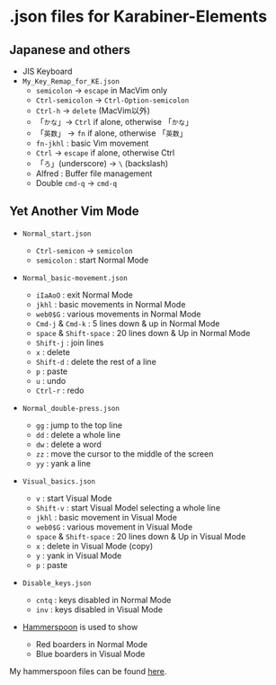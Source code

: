 # .json files for Karabiner-Elements

## Japanese and others
* JIS Keyboard
* `My_Key_Remap_for_KE.json`
  * `semicolon` -> `escape` in MacVim only
  * `Ctrl-semicolon` -> `Ctrl-Option-semicolon`
  * `Ctrl-h`  -> `delete` (MacVim以外)
  * 「`かな`」-> `Ctrl` if alone, otherwise 「`かな`」
  * 「`英数`」 -> `fn` if alone, otherwise 「`英数`」
  * `fn-jkhl` : basic Vim movement
  * `Ctrl` -> `escape` if alone, otherwise Ctrl
  * 「`ろ`」(underscore) -> `\` (backslash)
  * Alfred : Buffer file management
  * Double `cmd-q` -> `cmd-q`

## Yet Another Vim Mode
* `Normal_start.json`
  * `Ctrl-semicon` -> `semicolon`
  * `semicolon` : start Normal Mode

* `Normal_basic-movement.json`
  * `iIaAoO` : exit Normal Mode
  * `jkhl` : basic movements in Normal Mode
  * `web0$G` : various movements in Normal Mode
  * `Cmd-j` & `Cmd-k` : 5 lines down & up in Normal Mode
  * `space` & `Shift-space` : 20 lines down & Up in Normal Mode
  * `Shift-j` : join lines
  * `x` : delete
  * `Shift-d` : delete the rest of a line
  * `p` : paste
  * `u` : undo
  * `Ctrl-r` : redo

* `Normal_double-press.json`
  * `gg` : jump to the top line
  * `dd` : delete a whole line
  * `dw` : delete a word
  * `zz` : move the cursor to the middle of the screen
  * `yy` : yank a line

* `Visual_basics.json`
  * `v` : start Visual Mode
  * `Shift-v` : start Visual Model selecting a whole line
  * `jkhl` : basic movement in Visual Mode
  * `web0$G` : various movement in Visual Mode
  * `space` & `Shift-space` : 20 lines down & Up in Visual Mode
  * `x` : delete in Visual Mode (copy)
  * `y` : yank in Visual Mode
  * `p` : paste

* `Disable_keys.json`
  * `cntq` : keys disabled in Normal Mode
  * `inv` : keys disabled in Visual Mode

* [Hammerspoon](https://www.hammerspoon.org) is used to show
  * Red boarders in Normal Mode
  * Blue boarders in Visual Mode

My hammerspoon files can be found [here](https://github.com/spring-haru/.hammerspoon).
